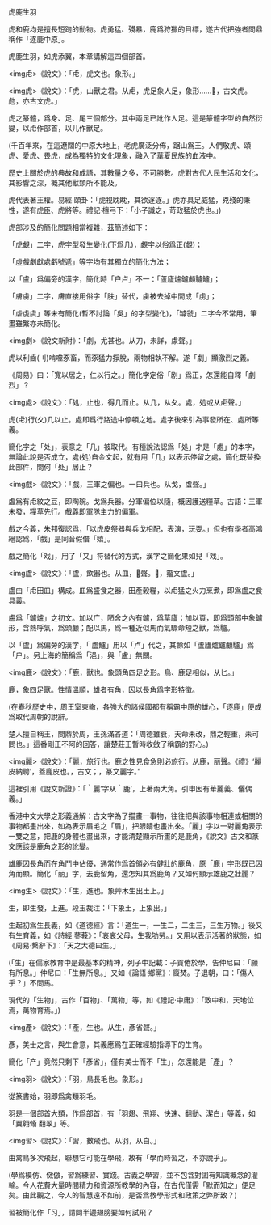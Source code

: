 虎鹿生羽

虎和鹿均是擅長短跑的動物。虎勇猛、殘暴，鹿爲狩獵的目標，遂古代把強者問鼎稱作「逐鹿中原」。

虎鹿生羽，如虎添翼，本章講解這四個部首。


<img虍>《說文》：「虍，虎文也。象形。」

<img虎>《說文》：「虎，山獸之君。从虍，虎足象人足，象形……𢋪，古文虎。虝，亦古文虎。」

虎之篆體，爲身、足、尾三個部分。其中兩足已訛作人足。這是篆體字型的自然衍變，以虍作部首，以儿作獸足。

(千百年來，在這遼闊的中原大地上，老虎廣泛分佈，踞山爲王。人們敬虎、頌虎、愛虎、畏虎，成為獨特的文化現象，融入了華夏民族的血液中。

歷史上關於虎的典故和成語，其數量之多，不可勝數。虎對古代人民生活和文化，其影響之深，概其他獸類所不能及。

虎代表著王權。易經‧頤卦：「虎視眈眈，其欲逐逐。」虎亦具足威猛，兇殘的秉性，遂有虎臣、虎將等。禮記‧檀弓下：「小子識之，苛政猛於虎也。」)

虎部涉及的簡化問題相當複雜，茲簡述如下：

「虎覰」二字，虎字型發生變化(下爲几)，覰字以俗爲正(覷)；

「虛戲劇獻處虧號遞」等字均有其獨立的簡化方法；

以「盧」爲偏旁的漢字，簡化時「户卢」不一：「蘆廬爐鑪顱驢鱸」；

「膚虜」二字，膚直接用俗字「肤」替代，虜被去掉中間成「虏」；

「虐虔虞」等未有簡化(暫不討論「吳」的字型變化)，「罅虢」二字今不常用，筆畫雖繁亦未簡化。


<img劇>《說文新附》：「劇，尤甚也。从刀，未詳，豦聲。」

虎以利齒(刂)啃噬豕畜，而豕猛力掙脫，兩物相執不解。遂「劇」顯激烈之義。

《周易》曰：「寬以居之，仁以行之。」簡化字定俗「剧」爲正，怎還能自釋「劇烈」？

<img處>《說文》：「処，止也，得几而止。从几，从夂。處，処或从虍聲。」

虎(虍)行(夂)几以止。處即爲行路途中停頓之地。處字後來引為事發所在、處所等義。

簡化字之「处」，表意之「几」被取代。有種說法認爲「処」才是「處」的本字，無論此說是否成立，處(処)自金文起，就有用「几」以表示停留之處，簡化既替換此部件，問何「处」居止？

<img戲>《說文》：「戲，三軍之偏也。一曰兵也。从戈，䖒聲。」

䖒爲有虍紋之豆，即陶碗。戈爲兵器。分軍偏位以隨，概因護送糧草。古語：三軍未發，糧草先行。戲義即軍隊主力的偏軍。

戲之今義，朱邦復認爲，「以虎皮祭器與兵戈相配，表演，玩耍。」但也有學者高鴻縉認爲，「戲」是同音假借「嬉」。

戲之簡化「戏」，用了「又」符替代的方式，漢字之簡化果如兒「戏」。

<img盧>《說文》：「盧，飲器也。从皿，𧇄聲。𥃈，籀文盧。」

盧由「虍田皿」構成。皿爲盛食之器，田產穀糧，以虍猛之火力烹煮，即爲盧之食具義。

盧爲「鑪爐」之初文。加以广，陋舍之內有鑪，爲草廬；加以頁，即爲頭部中象鑪形，含熱呼氣，爲頭顱；配以馬，爲一種近似馬而氣驟命短之獸，爲驢。

以「盧」爲偏旁的漢字，「 盧鱸」用以「卢」代之，其餘如「蘆廬爐鑪顱驢」爲「户」。另上海的簡稱爲「浥」，與「盧」無關。


<img鹿>《說文》：「鹿，獸也。象頭角四足之形。鳥、鹿足相似，从匕。」

鹿，象四足獸。性情溫順，雄者有角，因以長角爲字形特徵。

(在春秋歷史中，周王室東轍，各強大的諸侯國都有稱霸中原的雄心，「逐鹿」便成爲取代周朝的說辭。

楚人擅自稱王，問鼎於周，王孫滿答道：「周德雖衰，天命未改，鼎之輕重，未可問也。」這番剛正不阿的回答，讓楚莊王暫時收斂了稱霸的野心。)

<img麗>《說文》：「麗，旅行也。鹿之性見食急則必旅行。从鹿，丽聲。《禮》‘麗皮納聘’，蓋鹿皮也。，古文；，篆文麗字。”

這裡引用《說文新證》：「｀麗’字从｀鹿’，上著兩大角。引申因有華麗義、儷偶義。」


香港中文大學之形義通解：古文字為了描畫一事物，往往把與該事物相連或相關的事物都畫出來，如為表示眉毛之「眉」，把眼睛也畫出來。「麗」字以一對麗角表示一雙之意，把鹿的身體也畫出來，才能清楚顯示所畫的是鹿角，《說文》古文和篆文應該是鹿角之形的訛變。

雄鹿因長角而在角鬥中佔優，通常作爲首領必有健壯的鹿角，原「鹿」字形既已因角而顯。簡化「丽」字，去鹿留角，還怎知其爲鹿角？又如何顯示雄鹿之壯麗？


<img生>《說文》：「生，進也。象艸木生出土上。」

生，即生發，上進。段玉裁注：「下象土，上象出。」

生起初爲生長義，如《道德經》言：「道生一，一生二，二生三，三生万物。」後又有生育義，如《詩經‧蓼莪》：「哀哀父母，生我劬勞。」又用以表示活著的狀態，如《周易‧繫辭下》：「天之大德曰生。」

(「生」在儒家教育中是最基本的精神，列子中記載：子貢倦於學，告仲尼曰：「願有所息。」仲尼曰：「生無所息。」又如《論語‧鄉黨》：廄焚。子退朝，曰：「傷人乎？」不問馬。

現代的「生物」，古作「百物」、「萬物」等，如《禮記‧中庸》：「致中和，天地位焉，萬物育焉。」)

<img產>《說文》：「產，生也。从生，彥省聲。」

彥，美士之言，與生會意，其義應爲在正確經驗指導下的生育。

簡化「产」竟然只剩下「彥省」，僅有美士而不「生」，怎還能是「產」？


<img羽>《說文》：「羽，鳥長毛也。象形。」

從篆書始，羽即爲禽類羽毛。

羽是一個部首大類，作爲部首，有「羽翅、飛翔、快速、翻動、潔白」等義，如「翼翱翛
翻翠」等。


<img習>《說文》：「習，數飛也。从羽，从白。」

由禽鳥多次飛起，聯想它可能在學飛，故有「學而時習之，不亦說乎」。

(學爲模仿、傚倣，習爲練習、實踐。古義之學習，並不包含對固有知識概念的灌輸。今人花費大量時間精力和資源所教學的內容，在古代僅需「默而知之」便足矣。由此觀之，今人的智慧遠不如前，是否爲教學形式和政策之弊所致？)

習被簡化作「习」，請問半邊翅膀要如何試飛？

